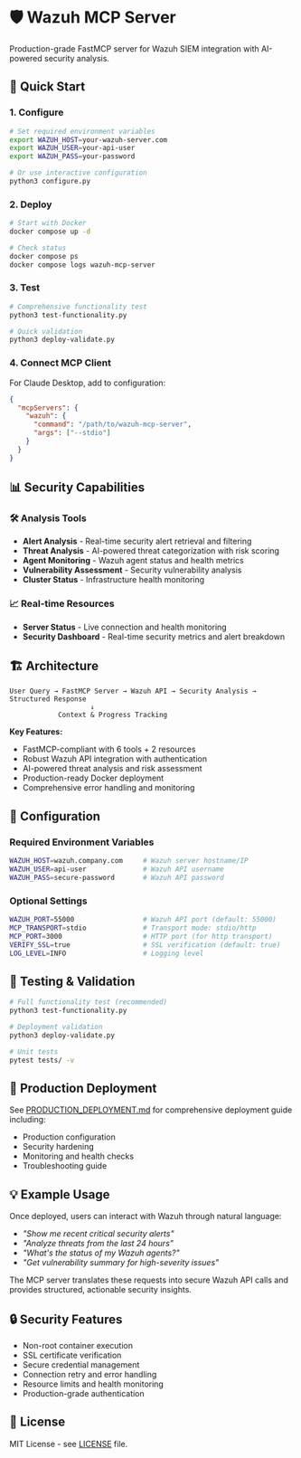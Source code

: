 # 🛡️ Wazuh MCP Server

Production-grade FastMCP server for Wazuh SIEM integration with AI-powered security analysis.

## 🚀 Quick Start

### 1. Configure
```bash
# Set required environment variables
export WAZUH_HOST=your-wazuh-server.com
export WAZUH_USER=your-api-user
export WAZUH_PASS=your-password

# Or use interactive configuration
python3 configure.py
```

### 2. Deploy
```bash
# Start with Docker
docker compose up -d

# Check status
docker compose ps
docker compose logs wazuh-mcp-server
```

### 3. Test
```bash
# Comprehensive functionality test
python3 test-functionality.py

# Quick validation
python3 deploy-validate.py
```

### 4. Connect MCP Client
For Claude Desktop, add to configuration:
```json
{
  "mcpServers": {
    "wazuh": {
      "command": "/path/to/wazuh-mcp-server",
      "args": ["--stdio"]
    }
  }
}
```

## 📊 Security Capabilities

### 🛠️ Analysis Tools
- **Alert Analysis** - Real-time security alert retrieval and filtering
- **Threat Analysis** - AI-powered threat categorization with risk scoring
- **Agent Monitoring** - Wazuh agent status and health metrics
- **Vulnerability Assessment** - Security vulnerability analysis
- **Cluster Status** - Infrastructure health monitoring

### 📈 Real-time Resources
- **Server Status** - Live connection and health monitoring
- **Security Dashboard** - Real-time security metrics and alert breakdown

## 🏗️ Architecture

```
User Query → FastMCP Server → Wazuh API → Security Analysis → Structured Response
                    ↓
            Context & Progress Tracking
```

**Key Features:**
- FastMCP-compliant with 6 tools + 2 resources
- Robust Wazuh API integration with authentication
- AI-powered threat analysis and risk assessment
- Production-ready Docker deployment
- Comprehensive error handling and monitoring

## 🔧 Configuration

### Required Environment Variables
```bash
WAZUH_HOST=wazuh.company.com     # Wazuh server hostname/IP
WAZUH_USER=api-user              # Wazuh API username
WAZUH_PASS=secure-password       # Wazuh API password
```

### Optional Settings
```bash
WAZUH_PORT=55000                 # Wazuh API port (default: 55000)
MCP_TRANSPORT=stdio              # Transport mode: stdio/http
MCP_PORT=3000                    # HTTP port (for http transport)
VERIFY_SSL=true                  # SSL verification (default: true)
LOG_LEVEL=INFO                   # Logging level
```

## 🧪 Testing & Validation

```bash
# Full functionality test (recommended)
python3 test-functionality.py

# Deployment validation
python3 deploy-validate.py

# Unit tests
pytest tests/ -v
```

## 🚀 Production Deployment

See [PRODUCTION_DEPLOYMENT.md](PRODUCTION_DEPLOYMENT.md) for comprehensive deployment guide including:
- Production configuration
- Security hardening
- Monitoring and health checks
- Troubleshooting guide

## 💡 Example Usage

Once deployed, users can interact with Wazuh through natural language:

- *"Show me recent critical security alerts"*
- *"Analyze threats from the last 24 hours"*
- *"What's the status of my Wazuh agents?"*
- *"Get vulnerability summary for high-severity issues"*

The MCP server translates these requests into secure Wazuh API calls and provides structured, actionable security insights.

## 🔒 Security Features

- Non-root container execution
- SSL certificate verification
- Secure credential management
- Connection retry and error handling
- Resource limits and health monitoring
- Production-grade authentication

## 📄 License

MIT License - see [LICENSE](LICENSE) file.